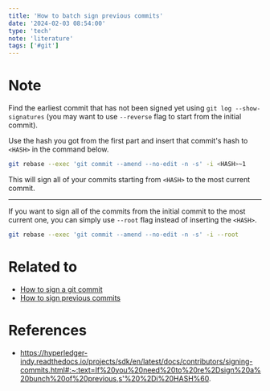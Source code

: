 ```yaml
---
title: 'How to batch sign previous commits'
date: '2024-02-03 08:54:00'
type: 'tech'
note: 'literature'
tags: ['#git']
---
```


# Note

Find the earliest commit that has not been signed yet using `git log --show-signatures` (you may want to use `--reverse` flag to start from the initial commit).

Use the hash you got from the first part and insert that commit's hash to `<HASH>` in the command below.

```sh
git rebase --exec 'git commit --amend --no-edit -n -s' -i <HASH>~1
```

This will sign all of your commits starting from `<HASH>` to the most current commit.

---

If you want to sign all of the commits from the initial commit to the most current one, you can simply use `--root` flag instead of inserting the `<HASH>`.

```sh
git rebase --exec 'git commit --amend --no-edit -n -s' -i --root
```

# Related to

- [How to sign a git commit](./2402021830)
- [How to sign previous commits](./2402030556)

# References

- https://hyperledger-indy.readthedocs.io/projects/sdk/en/latest/docs/contributors/signing-commits.html#:~:text=If%20you%20need%20to%20re%2Dsign%20a%20bunch%20of%20previous,s'%20%2Di%20HASH%60.
